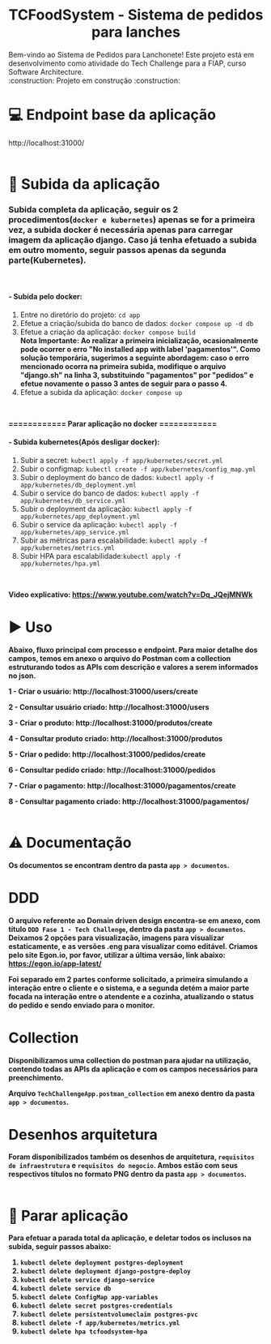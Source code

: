 <h1 align="center"> TCFoodSystem - Sistema de pedidos para lanches </h1>
Bem-vindo ao Sistema de Pedidos para Lanchonete! Este projeto está em desenvolvimento como atividade do Tech Challenge para a FIAP, curso Software Architecture.	
<br/>
:construction: Projeto em construção :construction:
<br/>

# :computer: Endpoint base da aplicação
http://localhost:31000/
<br/>
<br/>

# :hammer: Subida da aplicação
### Subida completa da aplicação, seguir os 2 procedimentos(`docker e kubernetes`) apenas se for a primeira vez, a subida docker é necessária apenas para carregar imagem da aplicação django. Caso já tenha efetuado a subida em outro momento, seguir passos apenas da segunda parte(Kubernetes).
<br/>

#### - Subida pelo docker:
1. Entre no diretório do projeto: `cd app`
2. Efetue a criação/subida do banco de dados: `docker compose up -d db`
3. Efetue a criação da aplicação: `docker compose build`                                                                                                                                                                                                                                                     
      <b>Nota Importante:
      Ao realizar a primeira inicialização, ocasionalmente pode ocorrer o erro "No installed app with label 'pagamentos'". Como solução temporária, sugerimos a seguinte abordagem: caso o erro mencionado ocorra na primeira subida, modifique o arquivo "django.sh" na linha       3, substituindo "pagamentos" por "pedidos" e efetue novamente o passo 3 antes de seguir para o passo 4.</b>
4. Efetue a subida da aplicação: `docker compose up`
<br/>

<b>============ Parar aplicação no docker ============</b>

#### - Subida kubernetes(Após desligar docker):
1. Subir a secret: `kubectl apply -f app/kubernetes/secret.yml`
2. Subir o configmap: `kubectl create -f app/kubernetes/config_map.yml`
3. Subir o deployment do banco de dados: `kubectl apply -f app/kubernetes/db_deployment.yml`
4. Subir o service do banco de dados: `kubectl apply -f app/kubernetes/db_service.yml`
5. Subir o deployment da aplicação: `kubectl apply -f app/kubernetes/app_deployment.yml`
6. Subir o service da aplicação: `kubectl apply -f app/kubernetes/app_service.yml`
7. Subir as métricas para escalabilidade: `kubectl apply -f app/kubernetes/metrics.yml`
8. Subir HPA para escalabilidade:`kubectl apply -f app/kubernetes/hpa.yml`
<br/>

<b>Video explicativo: https://www.youtube.com/watch?v=Dq_JQejMNWk
<br/>
  
# :arrow_forward: Uso 
Abaixo, fluxo principal com processo e endpoint. Para maior detalhe dos campos, temos em anexo o arquivo do Postman com a collection estruturando todos as APIs com descrição e valores a serem informados no json.

1 - Criar o usuário: http://localhost:31000/users/create

2 - Consultar usuário criado: http://localhost:31000/users

3 - Criar o produto: http://localhost:31000/produtos/create

4 - Consultar produto criado: http://localhost:31000/produtos

5 - Criar o pedido: http://localhost:31000/pedidos/create

6 - Consultar pedido criado: http://localhost:31000/pedidos

7 - Criar o pagamento: http://localhost:31000/pagamentos/create

8 - Consultar pagamento criado: http://localhost:31000/pagamentos/
<br/>
<br/>

# :warning: Documentação
Os documentos se encontram dentro da pasta `app > documentos`.

# DDD
O arquivo referente ao Domain driven design encontra-se em anexo, com título `DDD Fase 1 - Tech Challenge`, dentro da pasta `app > documentos`. Deixamos 2 opções para visualização, imagens para visualizar estaticamente, e as versões .eng para visualizar como editável.
Criamos pelo site Egon.io, por favor, utilizar a última versão, link abaixo:
https://egon.io/app-latest/

Foi separado em 2 partes conforme solicitado, a primeira simulando a interação entre o cliente e o sistema, e a segunda detém a maior parte focada na interação entre 
o atendente e a cozinha, atualizando o status do pedido e sendo enviado para o monitor.

# Collection
Disponibilizamos uma collection do postman para ajudar na utilização, contendo todas as APIs da aplicação e com os campos necessários para preenchimento. 

Arquivo `TechChallengeApp.postman_collection` em anexo dentro da pasta `app > documentos`.

# Desenhos arquitetura
Foram disponibilizados também os desenhos de arquitetura, `requisitos de infraestrutura` e `requisitos do negocio`. Ambos estão com seus respectivos títulos no formato PNG dentro da pasta `app > documentos`.
<br/>
<br/>

# :hammer: Parar aplicação
Para efetuar a parada total da aplicação, e deletar todos os inclusos na subida, seguir passos abaixo:

1. `kubectl delete deployment postgres-deployment`
2. `kubectl delete deployment django-postgre-deploy`
3. `kubectl delete service django-service`
4. `kubectl delete service db`
5. `kubectl delete ConfigMap app-variables`
6. `kubectl delete secret postgres-credentials`
7. `kubectl delete persistentvolumeclaim postgres-pvc`
8. `kubectl delete -f app/kubernetes/metrics.yml`
9. `kubectl delete hpa tcfoodsystem-hpa`
